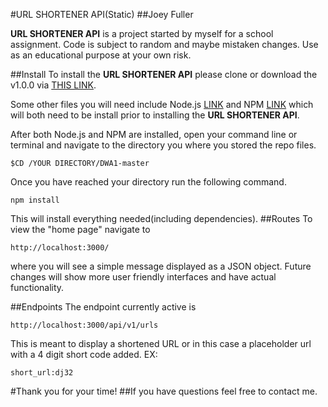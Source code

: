 #URL SHORTENER API(Static)
##Joey Fuller

**URL SHORTENER API** is a project started by myself for a school assignment. Code is subject to random and maybe mistaken changes. Use as an educational purpose at your own risk.

##Install
To install the **URL SHORTENER API** please clone or download the v1.0.0 via [THIS LINK](https://github.com/JoeyFuller/DWA1/tree/bd9e6ec8151ccec85184b82f647bfa5ba444e971).

Some other files you will need include Node.js [LINK](https://nodejs.org/en/) and NPM [LINK](https://www.npmjs.com) which will both need to be install prior to installing the **URL SHORTENER API**.

After both Node.js and NPM are installed, open your command line or terminal and navigate to the directory you where you stored the repo files.

```
$CD /YOUR DIRECTORY/DWA1-master
```

Once you have reached your directory run the following command.

```
npm install
```
This will install everything needed(including dependencies).
##Routes
To view the "home page" navigate to

```
http://localhost:3000/
```
where you will see a simple message displayed as a JSON object. Future changes will show more user friendly interfaces and have actual functionality.

##Endpoints
The endpoint currently active is

```
http://localhost:3000/api/v1/urls
```
This is meant to display a shortened URL or in this case a placeholder url with a 4 digit short code added. EX:

```
short_url:dj32
```
#Thank you for your time!
##If you have questions feel free to contact me.